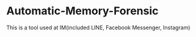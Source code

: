 # Automatic-Memory-Forensic
This is a tool used at IM(included LINE, Facebook Messenger, Instagram)
